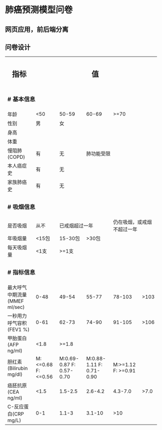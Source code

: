 # 肺癌预测模型问卷

## 网页应用，前后端分离

## 问卷设计

<table>
    <tr>
        <th><h2><b>指标</b></h2></th><th colspan="5"><h2><b>值</b></h2></th>
    </tr>
    <tr>
        <td  colspan="6"><h3><b># 基本信息</b></h3></td>
    </tr>
    <tr>
        <td>年龄</td><td><50</td><td>50-59</td><td>60-69</td><td>>=70</td>
    </tr>
    <tr>
        <td>性别</td><td>男</td><td>女</td>
    </tr>
    <tr>
        <td>身高</td>
    </tr>
    <tr>
        <td>体重</td>
    </tr>
    <tr>
        <td>慢阻肺(COPD)</td><td>有</td><td>无</td><td colspan="2">肺功能受限</td>
    </tr>
    <tr>
        <td>本人癌症史</td><td>有</td><td>无</td>
    </tr>
    <tr>
        <td>家族肺癌史</td><td>有</td><td>无</td>
    </tr>
    <tr>
        <td  colspan="6"><h3><b># 吸烟信息</b></h3></td>
    </tr>
    <tr>
        <td>是否吸烟</td><td>从不</td><td colspan="2">已戒烟超过一年</td><td colspan="2">仍在吸烟，或戒烟不超过一年</td>
    </tr>
    <tr>
        <td>年吸烟量</td><td><15包</td><td>15-30包</td><td>>30包</td>
    </tr>
    <tr>
        <td>每天吸烟量</td><td><1支</td><td>>=1支</td>
    </tr>
    <tr>
        <td  colspan="6"><h3><b># 指标信息</b></h3></td>
    </tr>
    <tr>
        <td>最大呼气中期流量(MMEF ml/sec)</td><td>0-48</td><td>49-54</td><td>55-77</td><td>78-103</td><td>>103</td>
    </tr>
        <tr>
        <td>一秒用力呼气容积(FEV1 %)</td><td>0-61</td><td>62-73</td><td>74-90</td><td>91-105</td><td>>106</td>
    </tr>
    <tr>
        <td>甲胎蛋白(AFP ng/ml)</td><td><1.8</td><td>>=1.8</td>
    </tr>
    <tr>
        <td>胆红素(Bilirubin mg/dl)</td><td>M:<=0.68 F: <=0.56</td><td>M:0.69-0.87 F: 0.57-0.70</td><td>M:0.88-1.11 F: 0.71-0.90</td><td>M:>=1.12 F: >=0.91</td>
    </tr>
    <tr>
        <td>癌胚抗原(CEA ng/ml)</td><td><1.5</td><td>1.5-2.5</td><td>2.6-4.2</td><td>4.3-7.0</td><td>>7.0</td>
    </tr>
    <tr>
        <td>C-反应蛋白(CRP mg/L)</td><td>0-1</td><td>1.1-3</td><td>3.1-10</td><td>>10</td>
    </tr>
</table>

